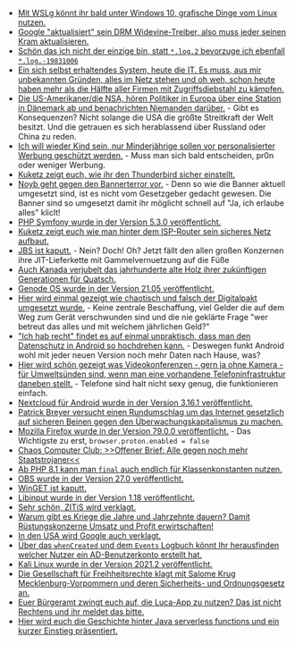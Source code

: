 * [Mit WSLg könnt ihr bald unter Windows 10, grafische Dinge vom Linux nutzen.](https://www.bleepingcomputer.com/news/microsoft/hands-on-with-wslg-running-linux-gui-apps-in-windows-10/)
* [Google "aktualisiert" sein DRM Widevine-Treiber, also muss jeder seinen Kram aktualisieren.](https://www.bleepingcomputer.com/news/technology/mozilla-update-firefox-to-avoid-netflix-hulu-streaming-issues/)
* [Schön das ich nicht der einzige bin, statt `*.log.2` bevorzuge ich ebenfall `*.log.-19831006`](https://utcc.utoronto.ca/~cks/space/blog/linux/LikingDateBasedLogRotation)
* [Ein sich selbst erhaltendes System, heute die IT. Es muss, aus mir unbekannten Gründen, alles im Netz stehen und oh weh, schon heute haben mehr als die Hälfte aller Firmen mit Zugriffsdiebstahl zu kämpfen.](https://www.borncity.com/blog/2021/05/31/mehr-als-50-der-unternehmen-von-diebstahl-privilegierter-zugangsdaten-und-insider-threats-betroffen/)
* [Die US-Amerikaner/die NSA, hören Politiker in Europa über eine Station in Dänemark ab und benachrichten Niemanden darüber.](https://blog.fefe.de/?ts=9e4a629f) - Gibt es Konsequenzen? Nicht solange die USA die größte Streitkraft der Welt besitzt. Und die getrauen es sich herablassend über Russland oder China zu reden.
* [Ich will wieder Kind sein, nur Minderjährige sollen vor personalisierter Werbung geschützt werden.](https://netzpolitik.org/2021/digitale-dienste-gesetz-deutschland-will-verbot-personalisierter-werbung-bei-minderjaehrigen/) - Muss man sich bald entscheiden, pr0n oder weniger Werbung.
* [Kuketz zeigt euch, wie ihr den Thunderbird sicher einstellt.](https://www.kuketz-blog.de/thunderbird-e-mailing-am-desktop-digitaler-schutzschild-teil4/)
* [Noyb geht gegen den Bannerterror vor.](https://noyb.eu/en/noyb-aims-end-cookie-banner-terror-and-issues-more-500-gdpr-complaints) - Denn so wie die Banner aktuell umgesetzt sind, ist es nicht vom Gesetzgeber gedacht gewesen. Die Banner sind so umgesetzt damit ihr möglicht schnell auf "Ja, ich erlaube alles" kliclt!
* [PHP Symfony wurde in der Version 5.3.0 veröffentlicht.](https://symfony.com/blog/symfony-5-3-0-released)
* [Kuketz zeigt euch wie man hinter dem ISP-Router sein sicheres Netz aufbaut.](https://www.kuketz-blog.de/thunderbird-e-mailing-am-desktop-digitaler-schutzschild-teil5/)
* [JBS ist kaputt.](https://www.bleepingcomputer.com/news/security/food-giant-jbs-foods-shuts-down-production-after-cyberattack/) - Nein? Doch! Oh? Jetzt fällt den allen großen Konzernen ihre JIT-Lieferkette mit Gammelvernuetzung auf die Füße
* [Auch Kanada verjubelt das jahrhunderte alte Holz ihrer zukünftigen Generationen für Quatsch.](https://netzfrauen.org/2021/05/31/canada-5/)
* [Genode OS wurde in der Version 21.05 veröffentlicht.](https://www.phoronix.com/scan.php?page=news_item&px=Genode-OS-21.05-Released)
* [Hier wird einmal gezeigt wie chaotisch und falsch der Digitalpakt umgesetzt wurde.](https://netzpolitik.org/2021/digitalpakt-schule-corona-hilfen-fuer-schulen-kommen-nur-schleppend-an/) - Keine zentrale Beschaffung, viel Gelder die auf dem Weg zum Gerät verschwunden sind und die nie geklärte Frage "wer betreut das alles und mit welchem jährlichen Geld?"
* ["Ich hab recht" findet es auf einmal unpraktisch, dass man den Datenschutz in Android so hochdrehen kann.](https://tuxproject.de/blog/2021/06/das-richtige/) - Deswegen funkt Android wohl mit jeder neuen Version noch mehr Daten nach Hause, was?
* [Hier wird schön gezeigt was Videokonferenzen - gern ja ohne Kamera - für Umweltsünden sind, wenn man eine vorhandene Telefoninfrastruktur daneben stellt.](https://www.panagenda.com/2021/06/why-call-quality-dashboards-from-microsoft-are-insufficient/) - Telefone sind halt nicht sexy genug, die funktionieren einfach.
* [Nextcloud für Android wurde in der Version 3.16.1 veröffentlicht.](https://nextcloud.com/blog/android-client-3-16-1/)
* [Patrick Breyer versucht einen Rundumschlag um das Internet gesetzlich auf sicheren Beinen gegen den Überwachungskapitalismus zu machen.](https://www.patrick-breyer.de/digitale-dienste-gesetz-berichterstatter-patrick-breyer-will-befreiungsschlag-gegen-ueberwachungskapitalismus/)
* [Mozilla Firefox wurde in der Version 79.0.0 veröffentlicht.](https://www.borncity.com/blog/2021/06/02/firefox-89-0-0-mit-proton-und-78-11-0-esr-verfgbar/) - Das Wichtigste zu erst, `browser.proton.enabled = false`
* [Chaos Computer Club: >>Offener Brief: Alle gegen noch mehr Staatstrojaner<<](https://www.ccc.de/de/updates/2021/offener-brief-alle-gegen-noch-mehr-staatstrojaner)
* [Ab PHP 8.1 kann man `final` auch endlich für Klassenkonstanten nutzen.](https://php.watch/versions/8.1/final-class-const)
* [OBS wurde in der Version 27.0 veröffentlicht.](https://www.phoronix.com/scan.php?page=news_item&px=OBS-Studio-27.0-Released)
* [WinGET ist kaputt.](https://www.bleepingcomputer.com/news/security/windows-10s-package-manager-flooded-with-duplicate-malformed-apps/)
* [Libinput wurde in der Version 1.18 veröffentlicht.](https://www.phoronix.com/scan.php?page=news_item&px=Libinput-1.18-Released)
* [Sehr schön, ZITiS wird verklagt.](https://netzpolitik.org/2021/informationsfreiheit-wir-verklagen-die-hacker-behoerde-zitis/)
* [Warum gibt es Kriege die Jahre und Jahrzehnte dauern? Damit Rüstungskonzerne Umsatz und Profit erwirtschaften!](https://netzfrauen.org/2021/06/01/yemen-3/)
* [In den USA wird Google auch verklagt.](https://netzpolitik.org/2021/us-klage-google-versteckt-erfassung-von-standortdaten/)
* [Über das `whenCreated` und dem `Events` Logbuch könnt Ihr herausfinden welcher Nutzer ein AD-Benutzerkonto erstellt hat.](http://woshub.com/getting-ad-accounts-created-in-the-last-24-hours/)
* [Kali Linux wurde in der Version 2021.2 veröffentlicht.](https://www.bleepingcomputer.com/news/security/kali-linux-20212-released-with-new-tools-improvements-and-themes/)
* [Die Gesellschaft für Freihheitsrechte klagt mit Salome Krug Mecklenburg-Vorpommern und deren Sicherheits- und Ordnungsgesetz an.](https://freiheitsrechte.org/iv-salome-krug/)
* [Euer Bürgeramt zwingt euch auf, die Luca-App zu nutzen? Das ist nicht Rechtens und ihr meldet das bitte.](https://www.borncity.com/blog/2021/06/03/brgeramt-nur-mit-der-luca-app-betretbar-meldung-erwnscht/)
* [Hier wird euch die Geschichte hinter Java serverless functions und ein kurzer Einstieg präsentiert.](https://opensource.com/article/21/6/java-serverless-functions)
